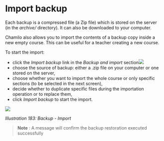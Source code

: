 # Import backup

Each backup is a compressed file \(a Zip file\) which is stored on the server \(in the _archive/_ directory\). It can also be downloaded to your computer.

Chamilo also allows you to import the contents of a backup copy inside a new empty course. This can be useful for a teacher creating a new course.

To start the import:

* click the _Import backup_ link in the _Backup and import_ section![](../../.gitbook/assets/graphics331.gif)
* choose the source of backup: either a .zip file on your computer or one stored on the server,
* choose whether you want to import the whole course or only specific sections \(to be selected in the next screen\),
* decide whether to duplicate specific files during the importation operation or to replace them,
* click _Import backup_ to start the import.

![](../../.gitbook/assets/images251.png)

_Illustration 183: Backup - Import_

> **Note** : A message will confirm the backup restoration executed successfully

